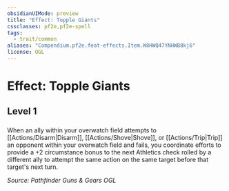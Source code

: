 ```yaml
---
obsidianUIMode: preview
title: "Effect: Topple Giants"
cssclasses: pf2e,pf2e-spell
tags:
  - trait/common
aliases: "Compendium.pf2e.feat-effects.Item.W8HWQ47YNHWB8kj6"
license: OGL
---
```

# Effect: Topple Giants
## Level 1
### 






When an ally within your overwatch field attempts to [[Actions/Disarm|Disarm]], [[Actions/Shove|Shove]], or [[Actions/Trip|Trip]] an opponent within your overwatch field and fails, you coordinate efforts to provide a +2 circumstance bonus to the next Athletics check rolled by a different ally to attempt the same action on the same target before that target's next turn.

*Source: Pathfinder Guns & Gears*
*OGL*